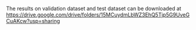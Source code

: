 The results on validation dataset and test dataset can be downloaded at https://drive.google.com/drive/folders/15MCuydmLbWZ3EhQ5Tjp5G9UveGCuAKcw?usp=sharing
